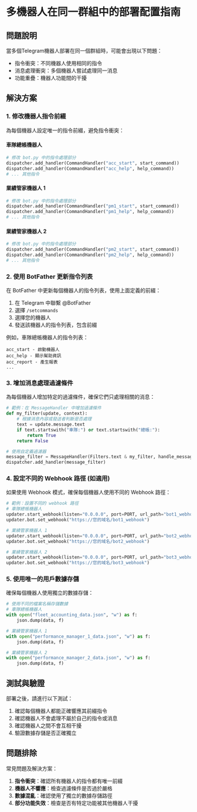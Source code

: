# 多機器人在同一群組中的部署配置指南

## 問題說明

當多個Telegram機器人部署在同一個群組時，可能會出現以下問題：
- 指令衝突：不同機器人使用相同的指令
- 消息處理衝突：多個機器人嘗試處理同一消息
- 功能重疊：機器人功能間的干擾

## 解決方案

### 1. 修改機器人指令前綴

為每個機器人設定唯一的指令前綴，避免指令衝突：

#### 車隊總帳機器人
```python
# 修改 bot.py 中的指令處理部分
dispatcher.add_handler(CommandHandler("acc_start", start_command))
dispatcher.add_handler(CommandHandler("acc_help", help_command))
# ... 其他指令
```

#### 業績管家機器人 1
```python
# 修改 bot.py 中的指令處理部分
dispatcher.add_handler(CommandHandler("pm1_start", start_command))
dispatcher.add_handler(CommandHandler("pm1_help", help_command))
# ... 其他指令
```

#### 業績管家機器人 2
```python
# 修改 bot.py 中的指令處理部分
dispatcher.add_handler(CommandHandler("pm2_start", start_command))
dispatcher.add_handler(CommandHandler("pm2_help", help_command))
# ... 其他指令
```

### 2. 使用 BotFather 更新指令列表

在 BotFather 中更新每個機器人的指令列表，使用上面定義的前綴：

1. 在 Telegram 中聯繫 @BotFather
2. 選擇 `/setcommands`
3. 選擇您的機器人
4. 發送該機器人的指令列表，包含前綴

例如，車隊總帳機器人的指令列表：
```
acc_start - 啟動機器人
acc_help - 顯示幫助資訊
acc_report - 產生報表
...
```

### 3. 增加消息處理過濾條件

為每個機器人增加特定的過濾條件，確保它們只處理相關的消息：

```python
# 範例：在 MessageHandler 中增加過濾條件
def my_filter(update, context):
    # 根據消息內容或發送者判斷是否處理
    text = update.message.text
    if text.startswith("車隊:") or text.startswith("總帳:"):
        return True
    return False

# 使用自定義過濾器
message_filter = MessageHandler(Filters.text & my_filter, handle_message)
dispatcher.add_handler(message_filter)
```

### 4. 設定不同的 Webhook 路徑 (如適用)

如果使用 Webhook 模式，確保每個機器人使用不同的 Webhook 路徑：

```python
# 範例：設置不同的 webhook 路徑
# 車隊總帳機器人
updater.start_webhook(listen="0.0.0.0", port=PORT, url_path="bot1_webhook")
updater.bot.set_webhook("https://您的域名/bot1_webhook")

# 業績管家機器人 1
updater.start_webhook(listen="0.0.0.0", port=PORT, url_path="bot2_webhook")
updater.bot.set_webhook("https://您的域名/bot2_webhook")

# 業績管家機器人 2
updater.start_webhook(listen="0.0.0.0", port=PORT, url_path="bot3_webhook")
updater.bot.set_webhook("https://您的域名/bot3_webhook")
```

### 5. 使用唯一的用戶數據存儲

確保每個機器人使用獨立的數據存儲：

```python
# 使用不同的檔案名稱存儲數據
# 車隊總帳機器人
with open("fleet_accounting_data.json", "w") as f:
    json.dump(data, f)

# 業績管家機器人 1
with open("performance_manager_1_data.json", "w") as f:
    json.dump(data, f)

# 業績管家機器人 2
with open("performance_manager_2_data.json", "w") as f:
    json.dump(data, f)
```

## 測試與驗證

部署之後，請進行以下測試：

1. 確認每個機器人都能正確響應其前綴指令
2. 確認機器人不會處理不屬於自己的指令或消息
3. 確認機器人之間不會互相干擾
4. 驗證數據存儲是否正確獨立

## 問題排除

常見問題及解決方案：

1. **指令衝突**：確認所有機器人的指令都有唯一前綴
2. **機器人不響應**：檢查過濾條件是否過於嚴格
3. **數據混亂**：確認使用了獨立的數據存儲路徑
4. **部分功能失效**：檢查是否有特定功能被其他機器人干擾 